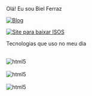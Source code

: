 Olá! Eu sou Biel Ferraz

[![Blog](https://img.shields.io/badge/Instagram-E4405F?style=for-the-badge&logo=instagram&logoColor=white)](https://www.instagram.com/__b.i.e.l__10/)

[![Site para baixar ISOS](https://img.shields.io/badge/Link_Para_Baixar_ISOS-3A33D1?style=for-the-badge&logo=ISOS&logoColor=white)](https://isosparatecnicos.blogspot.com/)


Tecnologias que uso no meu dia

<div  style="display: inline_block"><br/>

<img align="center" alt="html5" src="https://img.shields.io/badge/HTML-239120?style=for-the-badge&logo=html5&logoColor=white" />
 </div>

 <div  style="display: inline_block"><br/>

<img align="center" alt="html5" src="https://img.shields.io/badge/CSS-239120?&style=for-the-badge&logo=css3&logoColor=white" />
 </div>

  <div  style="display: inline_block"><br/>

<img align="center" alt="html5" src="https://img.shields.io/badge/C%23-239120?style=for-the-badge&logo=c-sharp&logoColor=white" />
 </div>
 



